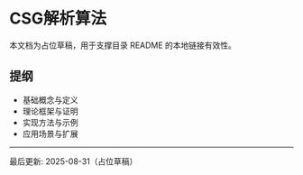 # CSG解析算法

本文档为占位草稿，用于支撑目录 README 的本地链接有效性。

## 提纲

- 基础概念与定义
- 理论框架与证明
- 实现方法与示例
- 应用场景与扩展

---
最后更新: 2025-08-31（占位草稿）
